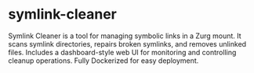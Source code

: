 # symlink-cleaner
 Symlink Cleaner is a tool for managing symbolic links in a Zurg mount. It scans symlink directories, repairs broken symlinks, and removes unlinked files. Includes a dashboard-style web UI for monitoring and controlling cleanup operations. Fully Dockerized for easy deployment. 
